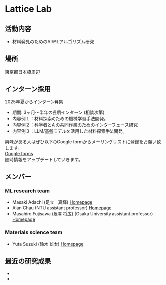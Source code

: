 # Lattice Lab
## 活動内容
- 材料発見のためのAI/MLアルゴリズム研究

## 場所
東京都日本橋周辺

## インターン採用
2025年夏からインターン募集<br>
- 期間: 3ヶ月〜半年の長期インターン (相談次第)
- 内容例１：材料探索のための機械学習手法開発。
- 内容例２：科学者とAIの共同作業のためのインターフェース研究
- 内容例３：LLM/基盤モデルを活用した材料探索手法開発。

興味がある人はぜひ以下のGoogle formからメーリングリストに登録をお願い致します。<br>
[Google forms](https://docs.google.com/forms/d/e/1FAIpQLScgKzrti_McQSqJLYmWDl6ewwmeIEcbufYzEM5c-3ehLyoSRA/viewform?usp=sharing)
<br>
随時情報をアップデートしていきます。

## メンバー
### ML research team
- Masaki Adachi (足立　真輝) [Homepage](https://www.masaki-adachi.com)
- Alan Chau (NTU assistant professor) [Homepage](https://chau999.github.io)
- Masahiro Fujisawa (藤澤 将広) (Osaka University assistant professor) [Homepage](https://msfuji0211.github.io)

### Materials science team
- Yuta Suzuki (鈴木 雄太) [Homepage](https://suzuki.phd)

## 最近の研究成果
- 
- 
